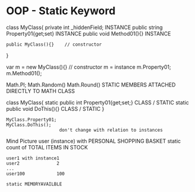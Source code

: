 # OOP - Static Keyword

class MyClass{
private int _hiddenField; INSTANCE
public string Property01{get;set} INSTANCE
public void Method01(){} INSTANCE

    public MyClass(){}    // constructor

}

var m = new MyClass(){} // constructor
m = instance
m.Property01;
m.Method01();

Math.PI;
Math.Random()
Math.Round()
STATIC MEMBERS ATTACHED DIRECTLY TO MATH CLASS

class MyClass{
static public int Property01{get;set;} CLASS / STATIC
static public void DoThis(){} CLASS / STATIC
}

    MyClass.Property01;
    MyClass.DoThis();  
    					don't change with relation to instances

Mind Picture
user (instance) with PERSONAL SHOPPING BASKET
static count of TOTAL ITEMS IN STOCK

    user1 with instance1
    user2              2
    ...
    user100            100
    
    static MEMORYAVAILBLE